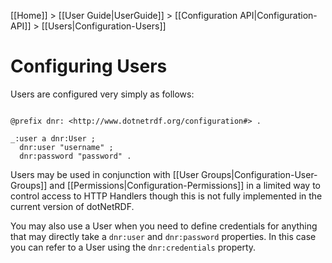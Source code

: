 [[Home]] > [[User Guide|UserGuide]] > [[Configuration API|Configuration-API]] > [[Users|Configuration-Users]]

# Configuring Users 

Users are configured very simply as follows:

```turtle

@prefix dnr: <http://www.dotnetrdf.org/configuration#> .

_:user a dnr:User ;
  dnr:user "username" ;
  dnr:password "password" .
```

Users may be used in conjunction with [[User Groups|Configuration-User-Groups]] and [[Permissions|Configuration-Permissions]] in a limited way to control access to HTTP Handlers though this is not fully implemented in the current version of dotNetRDF.

You may also use a User when you need to define credentials for anything that may directly take a `dnr:user` and `dnr:password` properties.  In this case you can refer to a User using the `dnr:credentials` property.